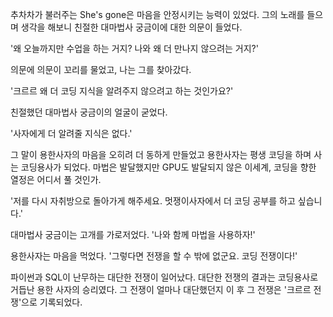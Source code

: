 추차차가 불러주는 She's gone은 마음을 안정시키는 능력이 있었다. 그의 노래를 들으며 생각을 해보니 친절한 대마법사 궁금이에 대한 의문이 들었다. 

'왜 오늘까지만 수업을 하는 거지? 나와 왜 더 만나지 않으려는 거지?'

의문에 의문이 꼬리를 물었고, 나는 그를 찾아갔다. 

'크르르 왜 더 코딩 지식을 알려주지 않으려고 하는 것인가요?'

친절했던 대마법사 궁금이의 얼굴이 굳었다. 

'사자에게 더 알려줄 지식은 없다.'

그 말이 용한사자의 마음을 오히려 더 동하게 만들었고 용한사자는 평생 코딩을 하며 사는 코딩용사가 되었다. 마법은 발달했지만 GPU도 발달되지 않은 이세계, 코딩을 향한 열정은 어디서 풀 것인가.  

'저를 다시 자취방으로 돌아가게 해주세요. 멋쟁이사자에서 더 코딩 공부를 하고 싶습니다.'

대마법사 궁금이는 고개를 가로저었다. 
'나와 함께 마법을 사용하자!'

용한사자는 마음을 먹었다. 
'그렇다면 전쟁을 할 수 밖에 없군요. 코딩 전쟁이다!' 

파이썬과 SQL이 난무하는 대단한 전쟁이 일어났다. 대단한 전쟁의 결과는 코딩용사로 거듭난 용한 사자의 승리였다. 그 전쟁이 얼마나 대단했던지 이 후 그 전쟁은 '크르르 전쟁'으로 기록되었다. 

